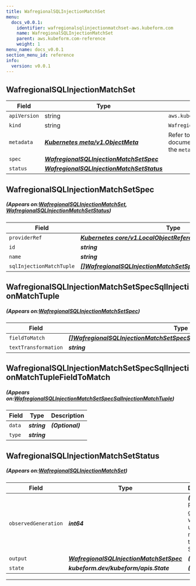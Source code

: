 ```yaml
---
title: WafregionalSQLInjectionMatchSet
menu:
  docs_v0.0.1:
    identifier: wafregionalsqlinjectionmatchset-aws.kubeform.com
    name: WafregionalSQLInjectionMatchSet
    parent: aws.kubeform.com-reference
    weight: 1
menu_name: docs_v0.0.1
section_menu_id: reference
info:
  version: v0.0.1
---
```


## WafregionalSQLInjectionMatchSet
| Field | Type | Description |
| ------ | ----- | ----------- |
| `apiVersion` | string | `aws.kubeform.com/v1alpha1` |
|    `kind` | string | `WafregionalSQLInjectionMatchSet` |
| `metadata` | ***[Kubernetes meta/v1.ObjectMeta](https://kubernetes.io/docs/reference/generated/kubernetes-api/v1.13/#objectmeta-v1-meta)***|Refer to the Kubernetes API documentation for the fields of the `metadata` field.|
| `spec` | ***[WafregionalSQLInjectionMatchSetSpec](#WafregionalSQLInjectionMatchSetSpec)***||
| `status` | ***[WafregionalSQLInjectionMatchSetStatus](#WafregionalSQLInjectionMatchSetStatus)***||
## WafregionalSQLInjectionMatchSetSpec
##### (Appears on:[WafregionalSQLInjectionMatchSet](#WafregionalSQLInjectionMatchSet), [WafregionalSQLInjectionMatchSetStatus](#WafregionalSQLInjectionMatchSetStatus))
| Field | Type | Description |
| ------ | ----- | ----------- |
| `providerRef` | ***[Kubernetes core/v1.LocalObjectReference](https://kubernetes.io/docs/reference/generated/kubernetes-api/v1.13/#localobjectreference-v1-core)***||
| `id` | ***string***||
| `name` | ***string***||
| `sqlInjectionMatchTuple` | ***[[]WafregionalSQLInjectionMatchSetSpecSqlInjectionMatchTuple](#WafregionalSQLInjectionMatchSetSpecSqlInjectionMatchTuple)***| ***(Optional)*** |
## WafregionalSQLInjectionMatchSetSpecSqlInjectionMatchTuple
##### (Appears on:[WafregionalSQLInjectionMatchSetSpec](#WafregionalSQLInjectionMatchSetSpec))
| Field | Type | Description |
| ------ | ----- | ----------- |
| `fieldToMatch` | ***[[]WafregionalSQLInjectionMatchSetSpecSqlInjectionMatchTupleFieldToMatch](#WafregionalSQLInjectionMatchSetSpecSqlInjectionMatchTupleFieldToMatch)***||
| `textTransformation` | ***string***||
## WafregionalSQLInjectionMatchSetSpecSqlInjectionMatchTupleFieldToMatch
##### (Appears on:[WafregionalSQLInjectionMatchSetSpecSqlInjectionMatchTuple](#WafregionalSQLInjectionMatchSetSpecSqlInjectionMatchTuple))
| Field | Type | Description |
| ------ | ----- | ----------- |
| `data` | ***string***| ***(Optional)*** |
| `type` | ***string***||
## WafregionalSQLInjectionMatchSetStatus
##### (Appears on:[WafregionalSQLInjectionMatchSet](#WafregionalSQLInjectionMatchSet))
| Field | Type | Description |
| ------ | ----- | ----------- |
| `observedGeneration` | ***int64***| ***(Optional)*** Resource generation, which is updated on mutation by the API Server.|
| `output` | ***[WafregionalSQLInjectionMatchSetSpec](#WafregionalSQLInjectionMatchSetSpec)***| ***(Optional)*** |
| `state` | ***kubeform.dev/kubeform/apis.State***| ***(Optional)*** |
---
